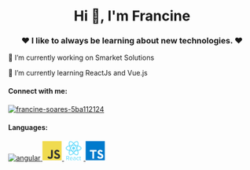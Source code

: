 <h1 align="center">Hi 👋, I'm Francine</h1>
<h3 align="center">❤️ I like to always be learning about new technologies. ❤️</h3>

<p> 🔭 I’m currently working on Smarket Solutions</p>
<p> 🌱 I’m currently learning ReactJs and Vue.js</p>

<h4 align="left">Connect with me:</h4>
<p align="left">
<a href="https://linkedin.com/in/francine-soares-5ba112124" target="blank"><img align="center" src="https://raw.githubusercontent.com/rahuldkjain/github-profile-readme-generator/master/src/images/icons/Social/linked-in-alt.svg" alt="francine-soares-5ba112124" height="30" width="40" /></a>
</p>

<h4 align="left">Languages:</h4>
<p align="left"> <a href="https://angular.io" target="_blank" rel="noreferrer"> <img src="https://angular.io/assets/images/logos/angular/angular.svg" alt="angular" width="40" height="40"/> </a> <a href="https://developer.mozilla.org/en-US/docs/Web/JavaScript" target="_blank" rel="noreferrer"> <img src="https://raw.githubusercontent.com/devicons/devicon/master/icons/javascript/javascript-original.svg" alt="javascript" width="40" height="40"/> </a> <a href="https://reactjs.org/" target="_blank" rel="noreferrer"> <img src="https://raw.githubusercontent.com/devicons/devicon/master/icons/react/react-original-wordmark.svg" alt="react" width="40" height="40"/> </a> <a href="https://www.typescriptlang.org/" target="_blank" rel="noreferrer"> <img src="https://raw.githubusercontent.com/devicons/devicon/master/icons/typescript/typescript-original.svg" alt="typescript" width="40" height="40"/> </a> </p>

